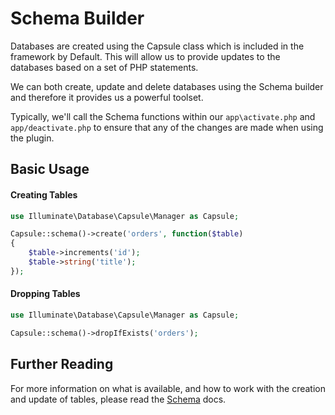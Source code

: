 # Schema Builder

Databases are created using the Capsule class which is included in the framework by Default. This will allow us to provide updates to the databases based on a set of PHP statements. 

We can both create, update and delete databases using the Schema builder and therefore it provides us a powerful toolset. 

Typically, we'll call the Schema functions within our `app\activate.php` and `app/deactivate.php` to ensure that any of the changes are made when using the plugin.

## Basic Usage 

#### Creating Tables

```php
use Illuminate\Database\Capsule\Manager as Capsule;

Capsule::schema()->create('orders', function($table)
{
    $table->increments('id');
    $table->string('title');
});
```

#### Dropping Tables

```php
use Illuminate\Database\Capsule\Manager as Capsule;

Capsule::schema()->dropIfExists('orders');
```

## Further Reading

For more information on what is available, and how to work with the creation and update of tables, please read the [Schema](https://laravel.com/docs/5.0/schema) docs.